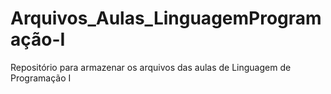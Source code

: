 # Arquivos_Aulas_LinguagemProgramação-I
Repositório para armazenar os arquivos das aulas de Linguagem de Programação I
